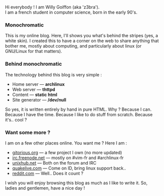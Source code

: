 Hi everybody ! I am Willy Goiffon (aka 'z3bra').  
I am a french student in computer science, born in the early 90's.

### Monochromatic

This is my online blog.  Here, I'll shows you what's behind the stripes (yes, a
white skin).  I created this to have a corner on the web to share anything that
bother me, mostly about computing, and particularly about linux (or GNU/Linux
for that matters).

### Behind monochromatic

The technology behind this blog is very simple : 

* Home server &mdash; __archlinux__
* Web server &mdash; __thttpd__
* Content &mdash; __static html__
* Site generator &mdash; __/dev/null__

So yes, it is written entirely by hand in pure HTML. Why ?  Because I can.
Because I have the time. Because I like to do stuff from scratch. Because
it's.. cool ?

### Want some more ?

I am on a few other places online. You want me ? Here I am : 

* [gitorious.org](http://gitorious.org/~z3bra/) &mdash; a few project I own (no more updated)
* [irc.freenode.net](https://webchat.freenode.net/) &mdash; mostly on #vim-fr and #archlinux-fr
* [unixhub.net](http://forum.unixhub.net/) &mdash; Both on the forum and IRC
* <span class='strike'>[quakelive.com](http://quakelive.com)</span> &mdash; Come on ID, bring linux support back..
* [reddit.com](http://reddit.com/u/z-brah/) &mdash; Well.. Does it count ?

I wish you will enjoy browsing this blog as much as I like to write it.  So,
ladies and gentlemen, have a nice day !
